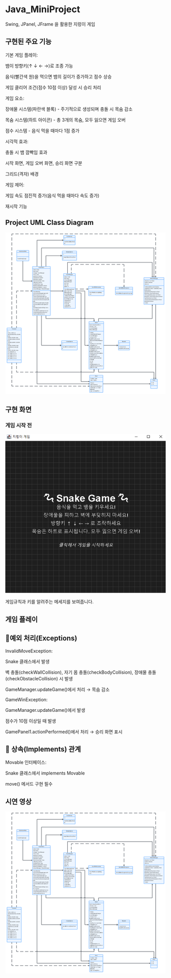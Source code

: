 <h1>Java_MiniProject</h1>
<p>Swing, JPanel, JFrame 을 활용한 지렁이 게임</p>

<h2> 구현된 주요 기능</h2>
기본 게임 플레이:

뱀이 방향키(↑ ↓ ← →)로 조종 가능

음식(빨간색 원)을 먹으면 뱀의 길이가 증가하고 점수 상승

게임 클리어 조건(점수 10점 이상) 달성 시 승리 처리

게임 요소:

장애물 시스템(파란색 블록) - 주기적으로 생성되며 충돌 시 목숨 감소

목숨 시스템(하트 아이콘) - 총 3개의 목숨, 모두 잃으면 게임 오버

점수 시스템 - 음식 먹을 때마다 1점 증가

시각적 효과:

충돌 시 뱀 깜빡임 효과

시작 화면, 게임 오버 화면, 승리 화면 구분

그리드(격자) 배경

게임 제어:

게임 속도 점진적 증가(음식 먹을 때마다 속도 증가)

재시작 기능

<h2>Project UML Class Diagram </h2>

![alt text](images/image.png)

<h2>구현 화면</h2>
<h3>게임 시작 전</h3>

![alt text](images/image-1.png)

<p>게임규칙과 키를 알려주는 메세지를 보여줍니다.</p>

<h2> 게임 플레이 </h2>

<h2>🚨예외 처리(Exceptions)</h2>

InvalidMoveException:

Snake 클래스에서 발생

벽 충돌(checkWallCollision), 자기 몸 충돌(checkBodyCollision), 장애물 충돌(checkObstacleCollision) 시 발생

GameManager.updateGame()에서 처리 → 목숨 감소

GameWinException:

GameManager.updateGame()에서 발생

점수가 10점 이상일 때 발생

GamePanel1.actionPerformed()에서 처리 → 승리 화면 표시

<h2>🔄 상속(Implements) 관계</h2>
Movable 인터페이스:

Snake 클래스에서 implements Movable

move() 메서드 구현 필수

<h2>시연 영상</h2>

![alt text](image.png)

